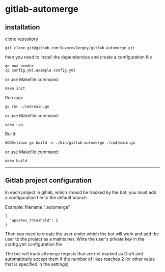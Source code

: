 # gitlab-automerge

## installation

clone repository
```
git clone git@github.com:SuvorovSergey/gitlab-automerge.git
```

then you need to install the dependencies and create a configuration file

```
go mod vendor
cp config.yml.example config.yml

```

or use Makefile command:

```
make init
```



Run app:
```
go run ./cmd/main.go
```

or use Makefile command:

```
make run
```

Build:
```
GOOS=linux go build -o ./bin/gitlab-automerge ./cmd/main.go
```
or use Makefile command:

```
make build
```

---
## Gitlab project configuration

In each project in gitlab, which should be tracked by the bot, you must add a configuration file to the default branch

Example: 
filename ".automerge"
```
{
  "upvotes_threshold": 2 
}

```

Then you need to create the user under which the bot will work and add the user to the project as a maintainer. Write the user's private key in the config.yml configuration file

The bot will track all merge reqests that are not marked as Draft and automatically accept them if the number of likes reaches 2 (or other value that is specified in the settings)




